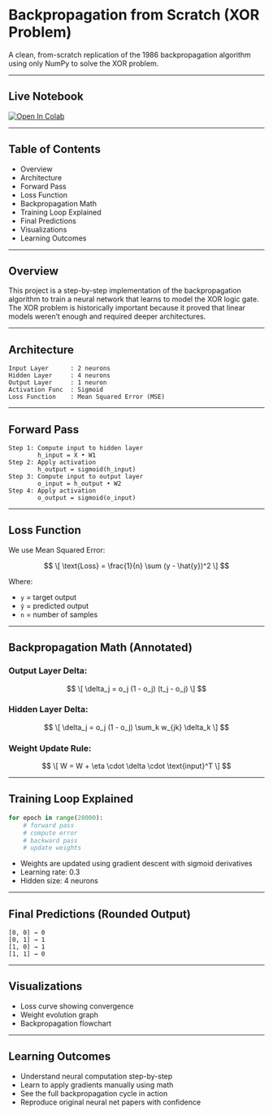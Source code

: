 
# Backpropagation from Scratch (XOR Problem)

A clean, from-scratch replication of the 1986 backpropagation algorithm using only NumPy to solve the XOR problem.

---

## Live Notebook

[![Open In Colab](https://colab.research.google.com/assets/colab-badge.svg)](https://colab.research.google.com/drive/1WGahZt6WeafM1Wxb80wfVjK5ZB_tnXLU)

---

## Table of Contents
- Overview
- Architecture
- Forward Pass
- Loss Function
- Backpropagation Math
- Training Loop Explained
- Final Predictions
- Visualizations
- Learning Outcomes

---

## Overview

This project is a step-by-step implementation of the backpropagation algorithm to train a neural network that learns to model the XOR logic gate. The XOR problem is historically important because it proved that linear models weren’t enough and required deeper architectures.

---

## Architecture
```
Input Layer      : 2 neurons
Hidden Layer     : 4 neurons
Output Layer     : 1 neuron
Activation Func  : Sigmoid
Loss Function    : Mean Squared Error (MSE)
```

---

## Forward Pass
```
Step 1: Compute input to hidden layer
        h_input = X • W1
Step 2: Apply activation
        h_output = sigmoid(h_input)
Step 3: Compute input to output layer
        o_input = h_output • W2
Step 4: Apply activation
        o_output = sigmoid(o_input)
```

---

## Loss Function

We use Mean Squared Error:

$$ \[ \text{Loss} = \frac{1}{n} \sum (y - \hat{y})^2 \] $$

Where:
- `y` = target output
- `ŷ` = predicted output
- `n` = number of samples

---

## Backpropagation Math (Annotated)

### Output Layer Delta:
$$ \[ \delta_j = o_j (1 - o_j) (t_j - o_j) \] $$

### Hidden Layer Delta:
$$ \[ \delta_j = o_j (1 - o_j) \sum_k w_{jk} \delta_k \] $$

### Weight Update Rule:
$$ \[ W = W + \eta \cdot \delta \cdot \text{input}^T \] $$

---

## Training Loop Explained
```python
for epoch in range(20000):
    # forward pass
    # compute error
    # backward pass
    # update weights
```
- Weights are updated using gradient descent with sigmoid derivatives
- Learning rate: 0.3
- Hidden size: 4 neurons

---

## Final Predictions (Rounded Output)
```
[0, 0] → 0
[0, 1] → 1
[1, 0] → 1
[1, 1] → 0
```

---

## Visualizations
- Loss curve showing convergence
- Weight evolution graph
- Backpropagation flowchart

---

## Learning Outcomes
- Understand neural computation step-by-step
- Learn to apply gradients manually using math
- See the full backpropagation cycle in action
- Reproduce original neural net papers with confidence
